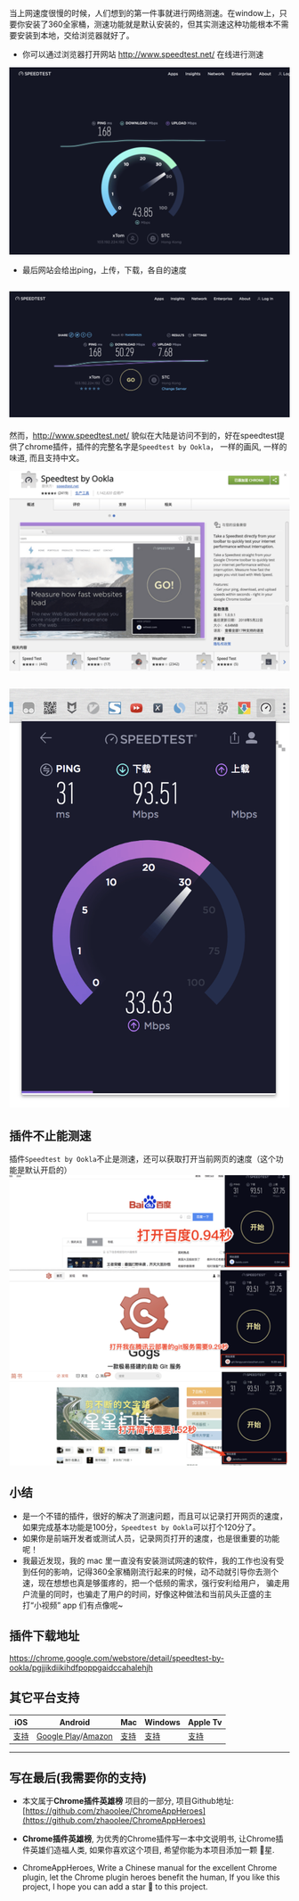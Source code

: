 当上网速度很慢的时候，人们想到的第一件事就进行网络测速。在window上，只要你安装了360全家桶，测速功能就是默认安装的，但其实测速这种功能根本不需要安装到本地，交给浏览器就好了。

- 你可以通过浏览器打开网站 http://www.speedtest.net/ 在线进行测速

![](https://raw.githubusercontent.com/zhaoolee/GraphBed/master/ChromeAppHeroes/9fb8383534ab40979fa56c21185b07fc.png)

- 最后网站会给出ping，上传，下载，各自的速度

![](https://raw.githubusercontent.com/zhaoolee/GraphBed/master/ChromeAppHeroes/71dc8d85b4a74c8fbc0c311741fade7d.png)
---
然而，http://www.speedtest.net/ 貌似在大陆是访问不到的，好在speedtest提供了chrome插件，插件的完整名字是`Speedtest by Ookla`， 一样的画风, 一样的味道, 而且支持中文。

![](https://raw.githubusercontent.com/zhaoolee/GraphBed/master/ChromeAppHeroes/d24ac44d88794366938fc4529c59f34c.png)

![](https://raw.githubusercontent.com/zhaoolee/GraphBed/master/ChromeAppHeroes/c6963d49da8044cfb2ac722fc77ce444.png)
---

## 插件不止能测速
插件`Speedtest by Ookla`不止是测速，还可以获取打开当前网页的速度（这个功能是默认开启的）
![](https://raw.githubusercontent.com/zhaoolee/GraphBed/master/ChromeAppHeroes/23378d582216478ba492e9a7dbcc8b30.png)
![](https://raw.githubusercontent.com/zhaoolee/GraphBed/master/ChromeAppHeroes/283df580a21c431599db0c6ed5b2d6f2.png)
![](https://raw.githubusercontent.com/zhaoolee/GraphBed/master/ChromeAppHeroes/de67c5646f9240849528f533adb05056.png)

## 小结
- 是一个不错的插件，很好的解决了测速问题，而且可以记录打开网页的速度，如果完成基本功能是100分，`Speedtest by Ookla`可以打个120分了。
- 如果你是前端开发者或测试人员，记录网页打开的速度，也是很重要的功能呢！
- 我最近发现，我的 mac 里一直没有安装测试网速的软件，我的工作也没有受到任何的影响，记得360全家桶刚流行起来的时候，动不动就引导你去测个速，现在想想也真是够蛋疼的，把一个低频的需求，强行安利给用户， 骗走用户流量的同时，也骗走了用户的时间，好像这种做法和当前风头正盛的主打“小视频” app 们有点像呢~

## 插件下载地址
https://chrome.google.com/webstore/detail/speedtest-by-ookla/pgjjikdiikihdfpoppgaidccahalehjh

## 其它平台支持

| iOS | Android | Mac | Windows | Apple Tv |
| - | - | - | - | - |
| [支持](https://www.speedtest.net/apps/ios) | [Google Play](https://play.google.com/store/apps/details?id=org.zwanoo.android.speedtest&hl=en)/[Amazon](https://www.amazon.com/Ookla-Speedtest-net-Mobile-Speed-Test/dp/B00F9F1G4U) | [支持](https://itunes.apple.com/us/app/speedtest-by-ookla/id1153157709?mt=12) | [支持](https://www.microsoft.com/zh-cn/p/speedtest-by-ookla/9nblggh4z1jc) | [支持](https://www.speedtest.net/apps/appletv) |
---

## 写在最后(我需要你的支持)
- 本文属于**Chrome插件英雄榜** 项目的一部分, 项目Github地址: [https://github.com/zhaoolee/ChromeAppHeroes](https://github.com/zhaoolee/ChromeAppHeroes)

- **Chrome插件英雄榜**, 为优秀的Chrome插件写一本中文说明书, 让Chrome插件英雄们造福人类, 如果你喜欢这个项目, 希望你能为本项目添加一颗 🌟星.

- ChromeAppHeroes, Write a Chinese manual for the excellent Chrome plugin, let the Chrome plugin heroes benefit the human, If you like this project, I hope you can add a star 🌟 to this project.




